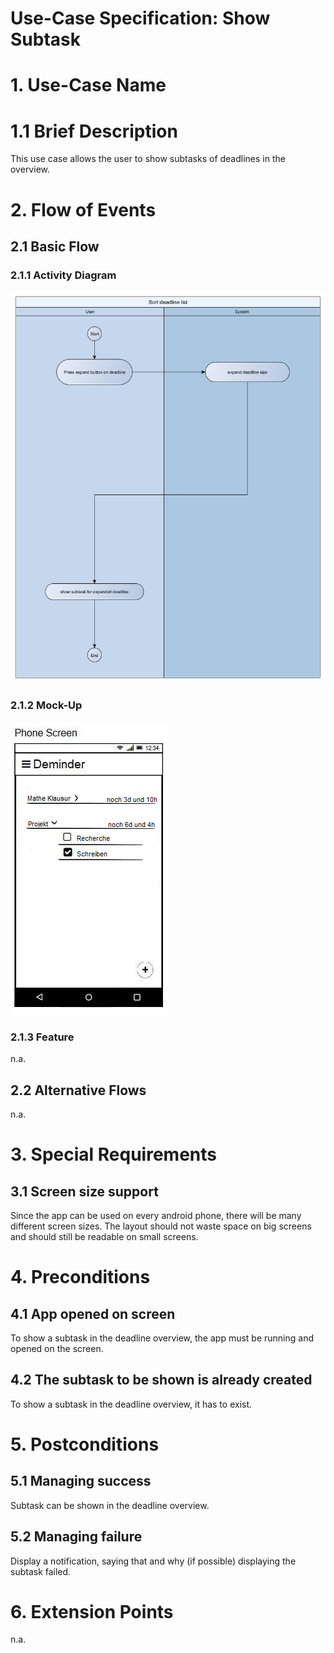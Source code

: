 # Use-Case Specification: Show Subtask

# 1. Use-Case Name

# 1.1 Brief Description

This use case allows the user to show subtasks of deadlines in the overview.

# 2. Flow of Events

## 2.1 Basic Flow

### 2.1.1 Activity Diagram

![Flow-Diagram](./flowDiagram.jpg)

### 2.1.2 Mock-Up

![Mockup-Diagram](./mockup.jpg)

### 2.1.3 Feature

n.a.

## 2.2 Alternative Flows

n.a.

# 3. Special Requirements

## 3.1 Screen size support

Since the app can be used on every android phone, there will be many different screen sizes. The layout should not waste space on big screens and should still be readable on small screens.

# 4. Preconditions

## 4.1 App opened on screen

To show a subtask in the deadline overview, the app must be running and opened on the screen. 

## 4.2 The subtask to be shown is already created

To show a subtask in the deadline overview, it has to exist. 

# 5. Postconditions

## 5.1 Managing success
Subtask can be shown in the deadline overview. 

## 5.2 Managing failure

Display a notification, saying that and why (if possible) displaying the subtask failed.

# 6. Extension Points

n.a.

